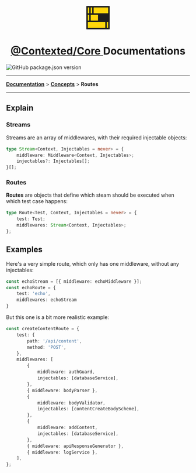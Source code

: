 <div align="center">
    <img alt="Contexted Logo" width="64" src="https://raw.githubusercontent.com/contexted-js/brand/master/dark/main-fill.svg">
    <h1>
		<a href="https://github.com/contexted-js/core">
        	@Contexted/Core
    	</a>
		<span>Documentations</span>
	</h1>
</div>

<img alt="GitHub package.json version" src="https://img.shields.io/github/package-json/v/contexted-js/core">

---

[**Documentation**](../) > [**Concepts**](README.md) > **Routes**

---

## Explain

### Streams

Streams are an array of middlewares, with their required injectable objects:

```ts
type Stream<Context, Injectables = never> = {
	middleware: Middleware<Context, Injectables>;
	injectables?: Injectables[];
}[];
```

### Routes

**Routes** are objects that define which steam should be executed when which test case happens:

```ts
type Route<Test, Context, Injectables = never> = {
	test: Test;
	middlewares: Stream<Context, Injectables>;
};
```

## Examples

Here's a very simple route, which only has one middleware, without any injectables:

```ts
const echoStream = [{ middleware: echoMiddleware }];
const echoRoute = {
    test: 'echo',
    middlewares: echoStream
}
```

But this one is a bit more realistic example:

```ts
const createContentRoute = {
	test: {
		path: '/api/content',
		method: 'POST',
	},
	middlewares: [
		{
			middleware: authGuard,
			injectables: [databaseService],
		},
		{ middleware: bodyParser },
		{
			middleware: bodyValidator,
			injectables: [contentCreateBodyScheme],
		},
		{
			middleware: addContent,
			injectables: [databaseService],
		},
		{ middleware: apiResponseGenerator },
		{ middleware: logService },
	],
};
```
